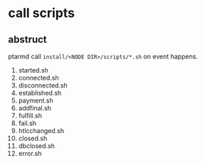 # call scripts

## abstruct

ptarmd call `install/<NODE DIR>/scripts/*.sh` on event happens.

1. started.sh
2. connected.sh
3. disconnected.sh
4. established.sh
5. payment.sh
6. addfinal.sh
7. fulfill.sh
8. fail.sh
9. htlcchanged.sh
10. closed.sh
11. dbclosed.sh
12. error.sh
